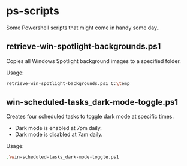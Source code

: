 # ps-scripts
Some Powershell scripts that might come in handy some day..

## retrieve-win-spotlight-backgrounds.ps1
Copies all Windows Spotlight background images to a specified folder.

Usage:
```sh
retrieve-win-spotlight-backgrounds.ps1 C:\temp
```

## win-scheduled-tasks_dark-mode-toggle.ps1
Creates four scheduled tasks to toggle dark mode at specific times.
- Dark mode is enabled at 7pm daily.
- Dark mode is disabled at 7am daily.

Usage:
```sh
.\win-scheduled-tasks_dark-mode-toggle.ps1
```
